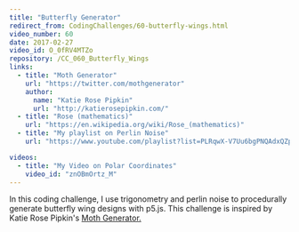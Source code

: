 ```yaml
---
title: "Butterfly Generator"
redirect_from: CodingChallenges/60-butterfly-wings.html
video_number: 60
date: 2017-02-27
video_id: O_0fRV4MTZo
repository: /CC_060_Butterfly_Wings
links:
  - title: "Moth Generator"
    url: "https://twitter.com/mothgenerator"
    author:
      name: "Katie Rose Pipkin"
      url: "http://katierosepipkin.com/"
  - title: "Rose (mathematics)"
    url: "https://en.wikipedia.org/wiki/Rose_(mathematics)"
  - title: "My playlist on Perlin Noise"
    url: "https://www.youtube.com/playlist?list=PLRqwX-V7Uu6bgPNQAdxQZpJuJCjeOr7VD"

videos:
  - title: "My Video on Polar Coordinates"
    video_id: "znOBmOrtz_M"
---
```


In this coding challenge, I use trigonometry and perlin noise to procedurally generate butterfly wing designs with p5.js. This challenge is inspired by Katie Rose Pipkin's [Moth Generator.](https://twitter.com/mothgenerator)
